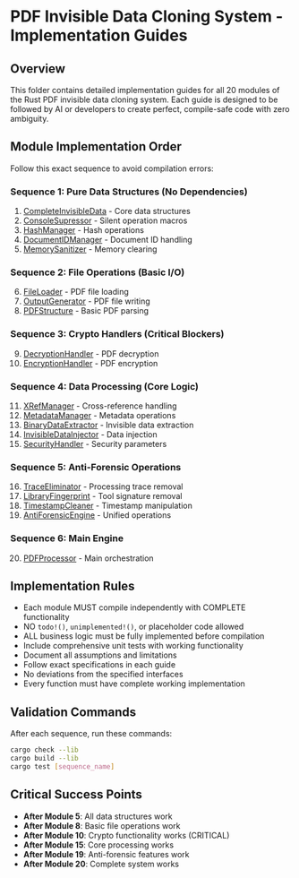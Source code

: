 # PDF Invisible Data Cloning System - Implementation Guides

## Overview
This folder contains detailed implementation guides for all 20 modules of the Rust PDF invisible data cloning system. Each guide is designed to be followed by AI or developers to create perfect, compile-safe code with zero ambiguity.

## Module Implementation Order
Follow this exact sequence to avoid compilation errors:

### Sequence 1: Pure Data Structures (No Dependencies)
1. [CompleteInvisibleData](./01_complete_invisible_data.md) - Core data structures
2. [ConsoleSupressor](./02_console_supressor.md) - Silent operation macros
3. [HashManager](./03_hash_manager.md) - Hash operations
4. [DocumentIDManager](./04_document_id_manager.md) - Document ID handling
5. [MemorySanitizer](./05_memory_sanitizer.md) - Memory clearing

### Sequence 2: File Operations (Basic I/O)
6. [FileLoader](./06_file_loader.md) - PDF file loading
7. [OutputGenerator](./07_output_generator.md) - PDF file writing
8. [PDFStructure](./08_pdf_structure.md) - Basic PDF parsing

### Sequence 3: Crypto Handlers (Critical Blockers)
9. [DecryptionHandler](./09_decryption_handler.md) - PDF decryption
10. [EncryptionHandler](./10_encryption_handler.md) - PDF encryption

### Sequence 4: Data Processing (Core Logic)
11. [XRefManager](./11_xref_manager.md) - Cross-reference handling
12. [MetadataManager](./12_metadata_manager.md) - Metadata operations
13. [BinaryDataExtractor](./13_binary_data_extractor.md) - Invisible data extraction
14. [InvisibleDataInjector](./14_invisible_data_injector.md) - Data injection
15. [SecurityHandler](./15_security_handler.md) - Security parameters

### Sequence 5: Anti-Forensic Operations
16. [TraceEliminator](./16_trace_eliminator.md) - Processing trace removal
17. [LibraryFingerprint](./17_library_fingerprint.md) - Tool signature removal
18. [TimestampCleaner](./18_timestamp_cleaner.md) - Timestamp manipulation
19. [AntiForensicEngine](./19_anti_forensic_engine.md) - Unified operations

### Sequence 6: Main Engine
20. [PDFProcessor](./20_pdf_processor.md) - Main orchestration

## Implementation Rules
- Each module MUST compile independently with COMPLETE functionality
- NO `todo!()`, `unimplemented!()`, or placeholder code allowed
- ALL business logic must be fully implemented before compilation
- Include comprehensive unit tests with working functionality
- Document all assumptions and limitations
- Follow exact specifications in each guide
- No deviations from the specified interfaces
- Every function must have complete working implementation

## Validation Commands
After each sequence, run these commands:
```bash
cargo check --lib
cargo build --lib
cargo test [sequence_name]
```

## Critical Success Points
- **After Module 5**: All data structures work
- **After Module 8**: Basic file operations work
- **After Module 10**: Crypto functionality works (CRITICAL)
- **After Module 15**: Core processing works
- **After Module 19**: Anti-forensic features work
- **After Module 20**: Complete system works